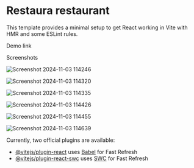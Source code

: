 # Restaura restaurant

This template provides a minimal setup to get React working in Vite with HMR and some ESLint rules.

Demo link

Screenshots

![Screenshot 2024-11-03 114246](https://github.com/user-attachments/assets/df6dbbfb-cfb2-4707-aab8-af64b790bcdc)

![Screenshot 2024-11-03 114320](https://github.com/user-attachments/assets/1ed79e21-6898-4920-95e5-a734f946a3c0)

![Screenshot 2024-11-03 114335](https://github.com/user-attachments/assets/0273b7d6-6c4a-4d0e-a392-479808ba7916)

![Screenshot 2024-11-03 114426](https://github.com/user-attachments/assets/13e3cdd9-116c-483e-a7aa-5dd0c3ef471f)

![Screenshot 2024-11-03 114455](https://github.com/user-attachments/assets/2c3980f1-39ee-443f-b782-07db1a87936e)

![Screenshot 2024-11-03 114639](https://github.com/user-attachments/assets/09cf13b1-b585-45c1-9192-e202b7b5c27d)


Currently, two official plugins are available:

- [@vitejs/plugin-react](https://github.com/vitejs/vite-plugin-react/blob/main/packages/plugin-react/README.md) uses [Babel](https://babeljs.io/) for Fast Refresh
- [@vitejs/plugin-react-swc](https://github.com/vitejs/vite-plugin-react-swc) uses [SWC](https://swc.rs/) for Fast Refresh
